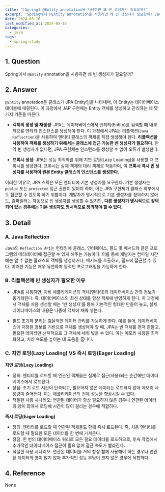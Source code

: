 ```yaml
---
title: "[Spring] @Entity annotation을 사용하면 왜 빈 생성자가 필요할까?"
excerpt: "Spring에서 @Entity annotation을 사용하면 왜 빈 생성자가 필요할까? Java Reflection이란? 리플랙션에 빈 생성자가 필요한 이유는? 지연 로딩과 즉시 로딩의 차이는?"
date: 2024-05-16
last_modified_at: 2024-05-16
categories:
  - java
tags:
  - spring-study
---
```


## 1. Question

Spring에서 `@Entity` annotation을 사용하면 왜 빈 생성자가 필요할까?

## 2. Answer

`@Entity` annotation은 클래스가 JPA Entity임을 나타내며, 이 Entity는 데이터베이스 테이블에 매핑된다. 이 과정에서 JAP 구현체는 Entity 객체를 생성하고 관리하는 데 몇 가지 기준을 따른다.

* **객체의 생성 및 재생성**: JPA는 데이터베이스에서 엔티티(Entity)를 검색할 때 내부적으로 엔티티 인스턴스를 생성해야 한다. 이 과정에서 JPA는 리플랙션(`Java Reflection`)을 사용하여 엔티티 클래스의 객체를 직접 생성해야 한다. **리플랙션을 사용하여 객체를 생성하기 위해서는 클래스에 접근 가능한 빈 생성자가 필요하다.** 만약 빈 생성자가 없다면, JPA 구현체는 인스턴스를 생성할 수 없어 오류가 발생한다.

* **프록시 생성**: JPA는 성능 최적화를 위해 지연 로딩(Lazy Loading)을 사용할 때 프록시를 생성한다. 프록시는 실제 객체의 대리 객체로 작동하며, 이 **프록시 역시 빈 생성자를 사용하여 원본 Entity 클래스의 인스턴스를 생성한다.**

이러한 이유로, JPA 스펙은 모든 엔티티에 기본 생성자를 요구한다. 기본 생성자는 `public` 또는 `protected` 접근 권한이 있어야 하며, 이는 JPA 구현체가 클래스 외부에서도 접근할 수 있도록 하기 위함이다. 개발자가 명시적으로 기본 생성자를 정의하지 않아도, 컴파일러는 자동으로 빈 생성자를 생성할 수 있지만, **다른 생성자가 명시적으로 정의되어 있는 경우에는 기본 생성자도 명시적으로 정의해야 할 수 있다.**

## 3. Detail

### A. Java Reflection

Java의 `Reflection API`는 런타임에 클래스, 인터페이스, 필드 및 메서드와 같은 프로그램의 메타데이터에 접근할 수 있게 해주는 기능이다. 이를 통해 개발자는 컴파일 시간에는 알 수 없는 클래스의 객체를 생성하거나, 메서드를 호출하고, 필드에 접근할 수 있다. 이러한 기능은 매우 유연하며 동적인 프로그래밍을 가능하게 한다.

### B. 리플랙션에 빈 생성자가 필요한 이유

* JPA를 사용하면, 자바 애플리케이션의 객체(엔티티)와 데이터베이스 간의 정보가 동기화된다. 즉, 데이터베이스의 최신 상태를 항상 객체에 반영하게 된다. 이 과정에서 객체를 처음 생성할 때는 '빈 생성자'를 통해 기본적인 형태만 만들어 놓고, 실제 데이터베이스의 내용은 나중에 객체에 채워 넣는다.

* 필드 초기화 분리는 효율적인 데이터 관리를 가능하게 한다. 예를 들어, 데이터베이스에 저장된 정보를 기반으로 객체를 생성해야 할 때, JPA는 빈 객체를 먼저 만들고, 필요한 데이터만 선택적으로 그 객체에 채워 넣을 수 있다. 이는 메모리 사용을 최적화하고, 처리 속도를 높이는 데 도움을 줍니다.

### C. 지연 로딩(Lazy Loading) VS 즉시 로딩(Eager Loading)

**지연 로딩(Lazy Loading)**

* 정의: 엔티티를 로드할 때 연관된 객체들은 실제로 접근(사용)되는 순간에만 데이터베이스에서 로드된다.
* 장점: 초기 로드 시간이 단축되고, 필요하지 않은 데이터는 로드되지 않아 메모리 사용량이 줄어든다. 이는 애플리케이션의 전체 성능을 향상시킬 수 있다.
* 적절한 사용 시나리오: 연관된 데이터가 항상 필요하지 않은 경우나 연관된 데이터의 양이 많아서 로딩에 시간이 많이 걸리는 경우에 적합하다.

**즉시 로딩(Eager Loading)**

* 정의: 엔티티를 로드할 때 연관된 객체들도 함께 즉시 로드된다. 즉, 처음 엔티티를 로드할 때 필요한 모든 데이터를 한 번에 가져온다.
* 장점: 한 번의 데이터베이스 쿼리로 모든 필요 데이터를 로드하므로, 후속 작업에서 추가적인 데이터베이스 접근이 필요 없어 접근 속도가 빨라진다.
* 적절한 사용 시나리오: 연관된 데이터를 거의 항상 함께 사용해야 하는 경우나 연관된 데이터의 양이 많지 않아 추가적인 성능 부담이 크지 않은 경우에 적합하다.

## 4. Reference

None